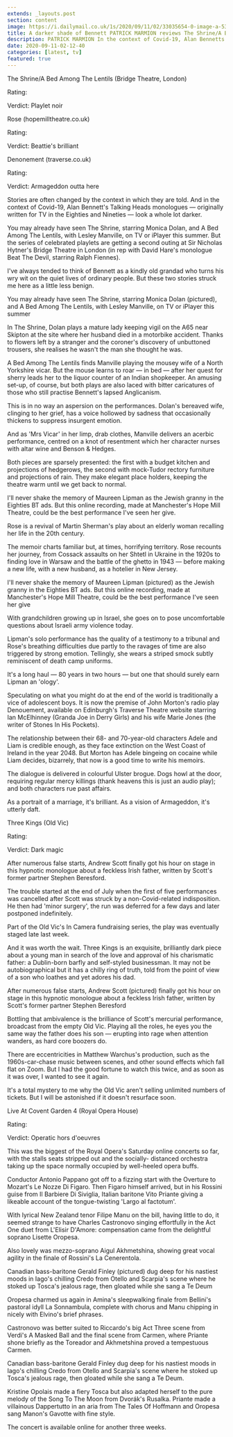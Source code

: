 ```yaml
---
extends: _layouts.post
section: content
image: https://i.dailymail.co.uk/1s/2020/09/11/02/33035654-0-image-a-53_1599786128910.jpg 
title: A darker shade of Bennett PATRICK MARMION reviews The Shrine/A Bed Among The lentils 
description: PATRICK MARMION In the context of Covid-19, Alan Bennetts Talking Heads monologues - originally written for TV in the Eighties and Nineties - look a whole lot darker. 
date: 2020-09-11-02-12-40 
categories: [latest, tv] 
featured: true 
--- 
```

The Shrine/A Bed Among The Lentils (Bridge Theatre, London)

Rating: 

Verdict: Playlet noir

Rose (hopemilltheatre.co.uk)

Rating: 

Verdict: Beattie's brilliant

Denonement (traverse.co.uk)

Rating: 

Verdict: Armageddon outta here 

Stories are often changed by the context in which they are told. And in the context of Covid-19, Alan Bennett's Talking Heads monologues — originally written for TV in the Eighties and Nineties — look a whole lot darker.

You may already have seen The Shrine, starring Monica Dolan, and A Bed Among The Lentils, with Lesley Manville, on TV or iPlayer this summer. But the series of celebrated playlets are getting a second outing at Sir Nicholas Hytner's Bridge Theatre in London (in rep with David Hare's monologue Beat The Devil, starring Ralph Fiennes).

I've always tended to think of Bennett as a kindly old grandad who turns his wry wit on the quiet lives of ordinary people. But these two stories struck me here as a little less benign.

You may already have seen The Shrine, starring Monica Dolan (pictured), and A Bed Among The Lentils, with Lesley Manville, on TV or iPlayer this summer

In The Shrine, Dolan plays a mature lady keeping vigil on the A65 near Skipton at the site where her husband died in a motorbike accident. Thanks to flowers left by a stranger and the coroner's discovery of unbuttoned trousers, she realises he wasn't the man she thought he was.

A Bed Among The Lentils finds Manville playing the mousey wife of a North Yorkshire vicar. But the mouse learns to roar — in bed — after her quest for sherry leads her to the liquor counter of an Indian shopkeeper. An amusing set-up, of course, but both plays are also laced with bitter caricatures of those who still practise Bennett's lapsed Anglicanism.

This is in no way an aspersion on the performances. Dolan's bereaved wife, clinging to her grief, has a voice hollowed by sadness that occasionally thickens to suppress insurgent emotion.

And as 'Mrs Vicar' in her limp, drab clothes, Manville delivers an acerbic performance, centred on a knot of resentment which her character nurses with altar wine and Benson & Hedges.

Both pieces are sparsely presented: the first with a budget kitchen and projections of hedgerows, the second with mock-Tudor rectory furniture and projections of rain. They make elegant place holders, keeping the theatre warm until we get back to normal.

I'll never shake the memory of Maureen Lipman as the Jewish granny in the Eighties BT ads. But this online recording, made at Manchester's Hope Mill Theatre, could be the best performance I've seen her give.

Rose is a revival of Martin Sherman's play about an elderly woman recalling her life in the 20th century.

The memoir charts familiar but, at times, horrifying territory. Rose recounts her journey, from Cossack assaults on her Shtetl in Ukraine in the 1920s to finding love in Warsaw and the battle of the ghetto in 1943 — before making a new life, with a new husband, as a hotelier in New Jersey.

I'll never shake the memory of Maureen Lipman (pictured) as the Jewish granny in the Eighties BT ads. But this online recording, made at Manchester's Hope Mill Theatre, could be the best performance I've seen her give

With grandchildren growing up in Israel, she goes on to pose uncomfortable questions about Israeli army violence today.

Lipman's solo performance has the quality of a testimony to a tribunal and Rose's breathing difficulties due partly to the ravages of time are also triggered by strong emotion. Tellingly, she wears a striped smock subtly reminiscent of death camp uniforms.

It's a long haul — 80 years in two hours — but one that should surely earn Lipman an 'ology'.

Speculating on what you might do at the end of the world is traditionally a vice of adolescent boys. It is now the premise of John Morton's radio play Denouement, available on Edinburgh's Traverse Theatre website starring Ian McElhinney (Granda Joe in Derry Girls) and his wife Marie Jones (the writer of Stones In His Pockets).

The relationship between their 68- and 70-year-old characters Adele and Liam is credible enough, as they face extinction on the West Coast of Ireland in the year 2048. But Morton has Adele bingeing on cocaine while Liam decides, bizarrely, that now is a good time to write his memoirs.

The dialogue is delivered in colourful Ulster brogue. Dogs howl at the door, requiring regular mercy killings (thank heavens this is just an audio play); and both characters rue past affairs.

As a portrait of a marriage, it's brilliant. As a vision of Armageddon, it's utterly daft.

Three Kings (Old Vic) 

Rating: 

Verdict: Dark magic 

After numerous false starts, Andrew Scott finally got his hour on stage in this hypnotic monologue about a feckless Irish father, written by Scott's former partner Stephen Beresford.

The trouble started at the end of July when the first of five performances was cancelled after Scott was struck by a non-Covid-related indisposition. He then had 'minor surgery', the run was deferred for a few days and later postponed indefinitely.

Part of the Old Vic's In Camera fundraising series, the play was eventually staged late last week.

And it was worth the wait. Three Kings is an exquisite, brilliantly dark piece about a young man in search of the love and approval of his charismatic father: a Dublin-born barfly and self-styled businessman. It may not be autobiographical but it has a chilly ring of truth, told from the point of view of a son who loathes and yet adores his dad.

After numerous false starts, Andrew Scott (pictured) finally got his hour on stage in this hypnotic monologue about a feckless Irish father, written by Scott's former partner Stephen Beresford

Bottling that ambivalence is the brilliance of Scott's mercurial performance, broadcast from the empty Old Vic. Playing all the roles, he eyes you the same way the father does his son — erupting into rage when attention wanders, as hard core boozers do.

There are eccentricities in Matthew Warchus's production, such as the 1960s-car-chase music between scenes, and other sound effects which fall flat on Zoom. But I had the good fortune to watch this twice, and as soon as it was over, I wanted to see it again.

It's a total mystery to me why the Old Vic aren't selling unlimited numbers of tickets. But I will be astonished if it doesn't resurface soon.

Live At Covent Garden 4 (Royal Opera House) 

Rating: 

Verdict: Operatic hors d'oeuvres   

This was the biggest of the Royal Opera's Saturday online concerts so far, with the stalls seats stripped out and the socially- distanced orchestra taking up the space normally occupied by well-heeled opera buffs.

Conductor Antonio Pappano got off to a fizzing start with the Overture to Mozart's Le Nozze Di Figaro. Then Figaro himself arrived, but in his Rossini guise from Il Barbiere Di Siviglia, Italian baritone Vito Priante giving a likeable account of the tongue-twisting 'Largo al factotum'.

With lyrical New Zealand tenor Filipe Manu on the bill, having little to do, it seemed strange to have Charles Castronovo singing effortfully in the Act One duet from L'Elisir D'Amore: compensation came from the delightful soprano Lisette Oropesa.

Also lovely was mezzo-soprano Aigul Akhmetshina, showing great vocal agility in the finale of Rossini's La Cenerentola.

Canadian bass-baritone Gerald Finley (pictured) dug deep for his nastiest moods in Iago's chilling Credo from Otello and Scarpia's scene where he stoked up Tosca's jealous rage, then gloated while she sang a Te Deum

Oropesa charmed us again in Amina's sleepwalking finale from Bellini's pastoral idyll La Sonnambula, complete with chorus and Manu chipping in nicely with Elvino's brief phrases.

Castronovo was better suited to Riccardo's big Act Three scene from Verdi's A Masked Ball and the final scene from Carmen, where Priante shone briefly as the Toreador and Akhmetshina proved a tempestuous Carmen.

Canadian bass-baritone Gerald Finley dug deep for his nastiest moods in Iago's chilling Credo from Otello and Scarpia's scene where he stoked up Tosca's jealous rage, then gloated while she sang a Te Deum.

Kristine Opolais made a fiery Tosca but also adapted herself to the pure melody of the Song To The Moon from Dvorák's Rusalka. Priante made a villainous Dappertutto in an aria from The Tales Of Hoffmann and Oropesa sang Manon's Gavotte with fine style.

The concert is available online for another three weeks.

